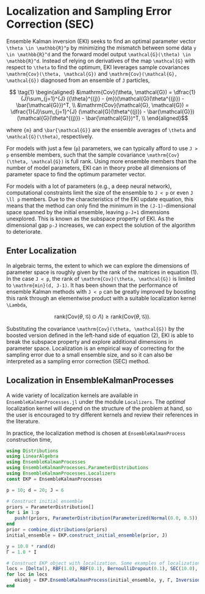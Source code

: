 # Localization and Sampling Error Correction (SEC)

Ensemble Kalman inversion (EKI) seeks to find an optimal parameter vector ``\theta \in \mathbb{R}^p`` by minimizing the mismatch between some data ``y \in \mathbb{R}^d`` and the forward model output ``\mathcal{G}(\theta) \in \mathbb{R}^d``. Instead of relying on derivatives of the map ``\mathcal{G}`` with respect to ``\theta`` to find the optimum, EKI leverages sample covariances ``\mathrm{Cov}(\theta, \mathcal{G})`` and  ``\mathrm{Cov}(\mathcal{G}, \mathcal{G})`` diagnosed from an ensemble of ``J`` particles,

```math
   \tag{1}
   \begin{aligned}
         &\mathrm{Cov}(\theta, \mathcal{G}) = \dfrac{1}{J}\sum_{j=1}^{J}
        ({\theta}^{(j)} - {m})(\mathcal{G}(\theta^{(j)}) - \bar{\mathcal{G}})^T, \\

        &\mathrm{Cov}(\mathcal{G}, \mathcal{G}) = \dfrac{1}{J}\sum_{j=1}^{J}
        (\mathcal{G}(\theta^{(j)}) - \bar{\mathcal{G}})(\mathcal{G}(\theta^{(j)}) - \bar{\mathcal{G}})^T, \\
    \end{aligned}
```
where ``{m}`` and ``\bar{\mathcal{G}}`` are the ensemble averages of ``\theta`` and ``\mathcal{G}(\theta)``, respectively.

For models with just a few (``p``) parameters, we can typically afford to use ``J > p`` ensemble members, such that the sample covariance  ``\mathrm{Cov}(\theta, \mathcal{G})`` is full rank. Using more ensemble members than the number of model parameters, EKI can in theory probe all dimensions of parameter space to find the optimum parameter vector.

For models with a lot of parameters (e.g., a deep neural network), computational constraints limit the size of the ensemble to ``J < p`` or even ``J \ll p`` members. Due to the characteristics of the EKI update equation, this means that the method can only find the minimum in the ``(J-1)``-dimensional space spanned by the initial ensemble, leaving ``p-J+1`` dimensions unexplored. This is known as the subspace property of EKI. As the dimensional gap ``p-J`` increases, we can expect the solution of the algorithm to deteriorate.

## Enter Localization

In algebraic terms, the extent to which we can explore the dimensions of parameter space is roughly given by the rank of the matrices in equation (1). In the case ``J < p``, the rank of ``\mathrm{Cov}(\theta, \mathcal{G})`` is limited to ``\mathrm{min}(d, J-1)``. It has been shown that the performance of ensemble Kalman methods with ``J < p`` can be greatly improved by boosting this rank through an elementwise product with a suitable localization kernel ``\Lambda``,

```math
\tag{2} \mathrm{rank}(\mathrm{Cov}(\theta, \mathcal{G}) \odot \Lambda) \geq \mathrm{rank}(\mathrm{Cov}(\theta, \mathcal{G})).
```

Substituting the covariance ``\mathrm{Cov}(\theta, \mathcal{G})`` by the boosted version defined in the left-hand side of equation (2), EKI is able to break the subspace property and explore additional dimensions in parameter space. Localization is an empirical way of correcting for the sampling error due to a small ensemble size, and so it can also be interpreted as a sampling error correction (SEC) method.

## Localization in EnsembleKalmanProcesses

A wide variety of localization kernels are available in `EnsembleKalmanProcesses.jl` under the module `Localizers`. The *optimal* localization kernel will depend on the structure of the problem at hand, so the user is encouraged to try different kernels and review their references in the literature.

In practice, the localization method is chosen at `EnsembleKalmanProcess` construction time,

```julia
using Distributions
using LinearAlgebra
using EnsembleKalmanProcesses
using EnsembleKalmanProcesses.ParameterDistributions
using EnsembleKalmanProcesses.Localizers
const EKP = EnsembleKalmanProcesses

p = 10; d = 20; J = 6

# Construct initial ensemble
priors = ParameterDistribution[]
for i in 1:p
   push!(priors, ParameterDistribution(Parameterized(Normal(0.0, 0.5)), no_constraint(), string("u", i)))
end
prior = combine_distributions(priors)
initial_ensemble = EKP.construct_initial_ensemble(prior, J)

y = 10.0 * rand(d)
Γ = 1.0 * I

# Construct EKP object with localization. Some examples of localization methods:
locs = [Delta(), RBF(1.0), RBF(0.1), BernoulliDropout(0.1), SEC(10.0), SECFisher(), SEC(1.0, 0.1)]
for loc in locs
   ekiobj = EKP.EnsembleKalmanProcess(initial_ensemble, y, Γ, Inversion(); localization_method = loc)
end
``` 

